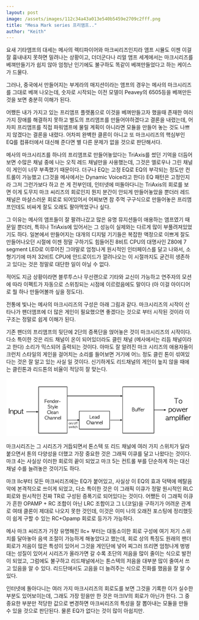 ```yaml
---
layout: post
image: /assets/images/112c34a43a013e540b5459e2709c2fff.png
title: "Mesa Mark series 프리앰프.."
author: "Keith"
---
```



요새 기타앰프의 대세는 메사의 렉티파이어와 마크씨리즈인지라 앰프 시뮬도 이젠 이걸 잘 흉내내지 못하면 밀려나는 상황이고, 더더군다나 리얼 앰프 세계에서는 마크시리즈를 베껴만들기가 쉽지 않아 엄청난 인기에도 불구하도 똑같이 베껴만들었다고 하는 케이스가 드물다.




그러나, 중국에서 만들어지는 부게라의 매지션이라는 앰프의 경우는 메사의 마크시리즈를 그대로 베껴 나오는데, 숫자로 시작되는 이전 모델이 Peavey의 6505등을 베껴만든 것을 보면 충분히 이해가 된다.




어쨌든 내가 가지고 있는 프리앰프 플랫폼으로 이것을 베껴만들고자 했을때 존재한 여러 가지 장애를 해결하지 못하고 별도의 프리앰프를 만들어야하겠다고 결론을 내렸는데, 어차피 프리앰프를 직접 파워앰프에 물릴 계획이 아니라면 모듈을 만들어 놓는 것도 나쁘지 않겠다는 결론을 내렸다. 어차피 완벽한 클론이 아니고 또 마크시리즈의 핵심부인 EQ를 컴퓨터에서 대신해 준다면 별 다른 문제가 없을 것으로 판단해서다.




메사의 마크시리즈를 하나의 프리앰프로 만들어놓았다는 TriAxis를 썼던 기억을 더듬어보면 수많은 채널 중에 나는 오직 레드 채널만을 사용했는데, 그것은 엘로우나 그린 채널이 게인이 너무 부족했기 때문이다. 더구나 EQ는 고정 EQ로 EQ의 부각되는 정도만 컨트롤이 가능했고 (그것을 메사에서는 Dynamic Voice라고 한다) EQ 패턴은 고정인지라 그저 그런가보다 하고 쓴 게 전부인데, 인터넷에 떠돌아다니는 TriAxis의 회로를 보면 이게 도무지 마크 씨리즈의 회로인지 뭔지 분간이 안되게 만들어놓았을 뿐더러 레드채널은 마샬스러운 회로로 되어있어서 어찌보면 참 주먹 구구식으로 만들어놓은 프리앰프인데도 비싸게 잘도 오래도 팔아먹었구나 싶다.




그 이유는 메사의 앰프들이 잘 팔려나갔고 많은 유명 뮤지션들이 애용하는 앰프였기 때문일 뿐더러, 특히나 TriAxis에 있어서는 그 성능이 실제와는 다르게 많이 부풀려져있었기도 하다. 일본에서 만들어지는 대개의 디지털 기기들은 복잡한 액정으로 이쁘게 잘도 만들어나오던 시절에 이젠 정말 구하기도 힘들어진 8비트 CPU의 대명사인 Z80에 7 segment LED로 이루어진 그야말로 엄청나게 원시적인 인터페이스를 달고 나와서, 소형기기에 마저 32비트 CPU에 안드로이드가 깔려나오는 이 시절까지도 굳건히 생존하고 있다는 것은 정말로 대단한 일이 아닐 수 없다. 




적어도 지금 상황이라면 블루투스나 무선랜으로 기타와 교신이 가능하고 연주자의 모션에 따라 이펙트가 자동으로 스위칭되는 시점에 이르렀음에도 말이다 (아 이걸 아이디어로 뭘 하나 만들어볼까 싶을 정도다).




전통에 빛나는 메사의 마크시리즈의 구성은 아래 그림과 같다. 마크시리즈의 시작이 산타나가 팬더앰프에 더 많은 게인이 필요했으면 좋겠다는 것으로 부터 시작된 것이라 이 구조는 정말로 쉽게 이해가 된다.




기존 팬더의 프리앰프의 뒷단에 2단의 증폭단을 얹어놓은 것이 마크시리즈의 시작이다. 다소 특이한 것은 리드 채널이 온이 되어있더라도 클린 채널 (메사에서는 리듬 채널이라고 한다) 소리가 믹스되어 출력되는 것이다. 아마도 잘 알려진 마크 시리즈의 애용자들이 크런치 스타일의 게인을 걸어치는 소리를 들어보면 거기에 어느 정도 클린 톤이 섞여있다는 것은 잘 알고 있는 사실 일 것이다. 신기하게도 리드채널의 게인이 높지 않을 때에는 클린톤과 리드톤의 비율이 적당히 잘 맞는다.



![image](/assets/images/112c34a43a013e540b5459e2709c2fff.png)




마크시리즈는 그 시리즈가 거듭되면서 톤스텍 또 리드 채널에 여러 가지 스위치가 달라붙으면서 톤의 다양성을 더했고 가장 중요한 것은 그래픽 이큐를 달고 나왔다는 것이다. 마크 4는 사실상 이러한 회로의 끝이 되었고 마크 5는 컨트롤 부를 단순하게 하는 대신 채널 수를 늘려놓은 것이기도 하다.




마크 IIc부터 모든 마크씨리즈에는 EQ가 붙어있고, 사실상 이 EQ의 효과 덕택에 메탈음악에 본격적으로 쓰이게 되었고, 다소 특이한 것은 이 그래픽 이큐가 정말 원시적인 RLC 회로와 원시적인 진짜 TR로 구성된 증폭기로 되어있다는 것이다. 어쨌든 이 그래픽 이큐가 흔한 OPAMP + RC 조합이 아닌 LRC 조합이고 그 L(코일)을 구하기가 어려운 관계로 여태 클론이 제대로 나오지 못한 것인데, 이것은 이미 나의 오래전 포스팅에 정리했듯이 쉽게 구할 수 있는 RC+Opamp 회로로 등가가 가능하다.




메사 마크 씨리즈가 가장 유명해진 IIc+ 부터는 대동소이한 회로 구성에 여기 저기 스위치를 달아놓아 음색 조절이 가능하게 해놓았다고 했는데, 회로 상의 특징도 원래의 팬더 회로가 저음이 많은 특성이 있어서 그것을 게인단에 넣어 찌그러 뜨리면 엄청나게 벙벙대는 성질이 있어서 시리즈가 올라가면 갈 수록 초단의 저음을 많이 줄이는 식으로 발전이 되었고, 그럼에도 불구하고 리드채널에서는 톤스텍의 저음을 대부분 많이 줄여서 쓰고 있음을 알 수 있다. 리드단에서도 고음을 더 늘려주는 식으로 진화를 했음을 잘 알 수 있다.




인터넷에 돌아다니는 여러 가지 마크시리즈의 회로도를 보면 그것을 기록한 이가 실수한 부분도 있어보이는데, 그래도 가장 믿을만 한 것은 마크IV의 회로가 아닌가 한다. 그 중 중요한 부분만 적당한 값으로 변경하면 마크씨리즈의 특성을 잘 뽑아내는 모듈을 만들 수 있을 것으로 판단된다. 물론 EQ가 없다는 것이 많이 아쉽지만.





